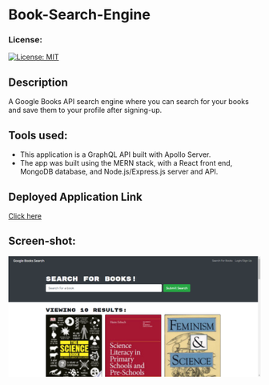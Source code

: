# Book-Search-Engine

### License:
  [![License: MIT](https://img.shields.io/badge/License-MIT-yellow.svg)](https://opensource.org/licenses/MIT)

## Description 
A Google Books API search engine where you can search for your books and save them to your profile after signing-up. 

## Tools used:
* This application is a GraphQL API built with Apollo Server.
* The app was built using the MERN stack, with a React front end, MongoDB database, and Node.js/Express.js server and API. 

## Deployed Application Link
<a href="https://agile-gorge-53423.herokuapp.com/">Click here</a>

## Screen-shot:
<img src="./client/public/app.png"/>